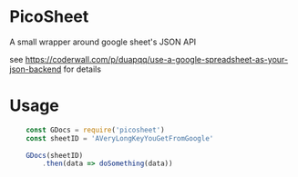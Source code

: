 # PicoSheet
A small wrapper around google sheet's JSON API

see https://coderwall.com/p/duapqq/use-a-google-spreadsheet-as-your-json-backend
for details


# Usage
```js
    const GDocs = require('picosheet')
    const sheetID = 'AVeryLongKeyYouGetFromGoogle'
    
    GDocs(sheetID)
        .then(data => doSomething(data))
```
